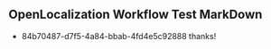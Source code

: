 ## OpenLocalization Workflow Test MarkDown
* 84b70487-d7f5-4a84-bbab-4fd4e5c92888 thanks!

<!--HONumber=Jul16_HO3-->


